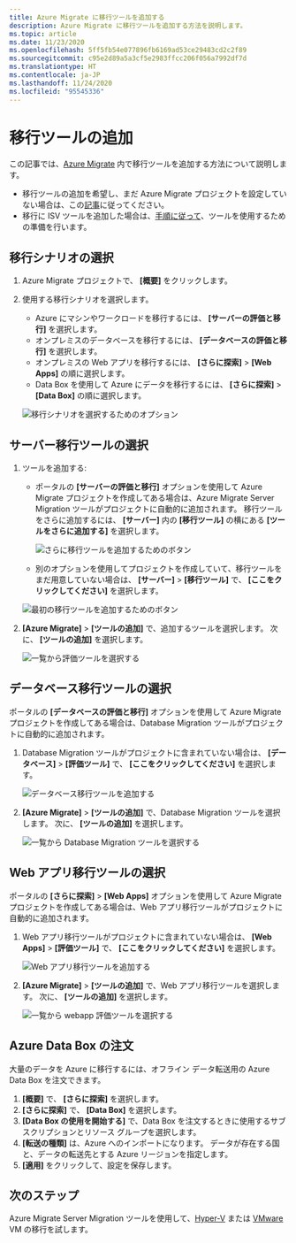```yaml
---
title: Azure Migrate に移行ツールを追加する
description: Azure Migrate に移行ツールを追加する方法を説明します。
ms.topic: article
ms.date: 11/23/2020
ms.openlocfilehash: 5ff5fb54e077896fb6169ad53ce29483cd2c2f89
ms.sourcegitcommit: c95e2d89a5a3cf5e2983ffcc206f056a7992df7d
ms.translationtype: HT
ms.contentlocale: ja-JP
ms.lasthandoff: 11/24/2020
ms.locfileid: "95545336"
---
```

# <a name="add-migration-tools"></a>移行ツールの追加

この記事では、[Azure Migrate](./migrate-services-overview.md) 内で移行ツールを追加する方法について説明します。

- 移行ツールの追加を希望し、まだ Azure Migrate プロジェクトを設定していない場合は、この[記事](create-manage-projects.md)に従ってください。
- 移行に ISV ツールを追加した場合は、[手順に従って](prepare-isv-movere.md)、ツールを使用するための準備を行います。

## <a name="select-a-migration-scenario"></a>移行シナリオの選択

1. Azure Migrate プロジェクトで、 **[概要]** をクリックします。
2. 使用する移行シナリオを選択します。

    - Azure にマシンやワークロードを移行するには、 **[サーバーの評価と移行]** を選択します。
    - オンプレミスのデータベースを移行するには、 **[データベースの評価と移行]** を選択します。
    - オンプレミスの Web アプリを移行するには、 **[さらに探索]**  >  **[Web Apps]** の順に選択します。
    - Data Box を使用して Azure にデータを移行するには、 **[さらに探索]**  >  **[Data Box]** の順に選択します。

    ![移行シナリオを選択するためのオプション](./media/how-to-migrate/migrate-scenario.png)


## <a name="select-a-server-migration-tool"></a>サーバー移行ツールの選択

1. ツールを追加する:

    - ポータルの **[サーバーの評価と移行]** オプションを使用して Azure Migrate プロジェクトを作成してある場合は、Azure Migrate Server Migration ツールがプロジェクトに自動的に追加されます。 移行ツールをさらに追加するには、 **[サーバー]** 内の **[移行ツール]** の横にある **[ツールをさらに追加する]** を選択します。
    
         ![さらに移行ツールを追加するためのボタン](./media/how-to-migrate/add-migration-tools.png)

    - 別のオプションを使用してプロジェクトを作成していて、移行ツールをまだ用意していない場合は、 **[サーバー]**  >  **[移行ツール]** で、 **[ここをクリックしてください]** を選択します。

    ![最初の移行ツールを追加するためのボタン](./media/how-to-migrate/no-migration-tool.png)

2. **[Azure Migrate]**  >  **[ツールの追加]** で、追加するツールを選択します。 次に、 **[ツールの追加]** を選択します。

    ![一覧から評価ツールを選択する](./media/how-to-migrate/select-migration-tool.png)


## <a name="select-a-database-migration-tool"></a>データベース移行ツールの選択

ポータルの **[データベースの評価と移行]** オプションを使用して Azure Migrate プロジェクトを作成してある場合は、Database Migration ツールがプロジェクトに自動的に追加されます。 

1. Database Migration ツールがプロジェクトに含まれていない場合は、 **[データベース]**  >  **[評価ツール]** で、 **[ここをクリックしてください]** を選択します。
    
    ![データベース移行ツールを追加する](./media/how-to-migrate/no-database-migration-tool.png)


2. **[Azure Migrate]**  >  **[ツールの追加]** で、Database Migration ツールを選択します。 次に、 **[ツールの追加]** を選択します。

    ![一覧から Database Migration ツールを選択する](./media/how-to-migrate/select-database-migration-tool.png)

    

## <a name="select-a-web-app-migration-tool"></a>Web アプリ移行ツールの選択

ポータルの **[さらに探索]**  >  **[Web Apps]** オプションを使用して Azure Migrate プロジェクトを作成してある場合は、Web アプリ移行ツールがプロジェクトに自動的に追加されます。 

1. Web アプリ移行ツールがプロジェクトに含まれていない場合は、 **[Web Apps]**  >  **[評価ツール]** で、 **[ここをクリックしてください]** を選択します。

    ![Web アプリ移行ツールを追加する](./media/how-to-migrate/no-web-app-migration-tool.png)
 

2. **[Azure Migrate]**  >  **[ツールの追加]** で、Web アプリ移行ツールを選択します。 次に、 **[ツールの追加]** を選択します。

    ![一覧から webapp 評価ツールを選択する](./media/how-to-migrate/select-web-app-migration-tool.png)


## <a name="order-an-azure-data-box"></a>Azure Data Box の注文

大量のデータを Azure に移行するには、オフライン データ転送用の Azure Data Box を注文できます。

1. **[概要]** で、 **[さらに探索]** を選択します。
2. **[さらに探索]** で、 **[Data Box]** を選択します。
3. **[Data Box の使用を開始する]** で、Data Box を注文するときに使用するサブスクリプションとリソース グループを選択します。
4. **[転送の種類]** は、Azure へのインポートになります。 データが存在する国と、データの転送先とする Azure リージョンを指定します。 
5. **[適用]** をクリックして、設定を保存します。

## <a name="next-steps"></a>次のステップ

Azure Migrate Server Migration ツールを使用して、[Hyper-V](tutorial-migrate-hyper-v.md) または [VMware](tutorial-migrate-vmware.md) VM の移行を試します。
